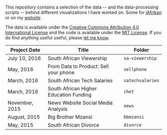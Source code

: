This repository contains a selection of the data -- and the data-processing scripts -- behind different visualizations I have worked on. Some for [iAfrikan](http://iAfrikan.com) or on my [website](http://vima.co.za)

 The data is available under the [Creative Commons Attribution 4.0 International License](http://creativecommons.org/licenses/by/4.0/) and the code is available under the [MIT License](http://opensource.org/licenses/MIT). If you do find anything useful useful, please [let me know](http://www.vima.co.za/contact/).

Project Date | Title | Folder
---|---------|-------------
July 10, 2016 | South African Viewership | `sa-viewership`
May, 2016 | From Data to Product: Sell your phone | `sellphone`
March, 2016 | South African Tech Salaries | `satechsalaries`
March, 2016 | South African Higher Education Funding | `chet`
November, 2015 | News Website Social Media Analysis | `news`
August, 2015 | Big Brother Mzansi | `bbmzansi`
May, 2015 | South African Divorce | `divorce`
